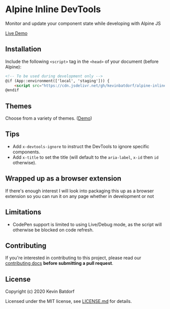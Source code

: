 # Alpine Inline DevTools
Monitor and update your component state while developing with Alpine JS

[Live Demo](https://kevinbatdorf.github.io/alpine-inline-devtools/)

## Installation

Include the following `<script>` tag in the `<head>` of your document (before Alpine):

```html
<!-- To be used during development only -->
@if (App::environment(['local', 'staging'])) {
    <script src="https://cdn.jsdelivr.net/gh/kevinbatdorf/alpine-inline-devtools@0.10.x/dist/Default.js"></script>
@endif
```

## Themes
Choose from a variety of themes. ([Demo](https://kevinbatdorf.github.io/alpine-inline-devtools/))

## Tips
- Add `x-devtools-ignore` to instruct the DevTools to ignore specific components.
- Add `x-title` to set the title (will default to the `aria-label`, `x-id` then `id` otherwise).

## Wrapped up as a browser extension
If there's enough interest I will look into packaging this up as a browser extension so you can run it on any page whether in development or not

## Limitations
* CodePen support is limited to using Live/Debug mode, as the script will otherwise be blocked on code refresh.

## Contributing
If you're interested in contributing to this project, please read our [contributing docs](https://github.com/KevinBatdorf/alpine-inline-devtools/blob/master/.github/CONTRIBUTING.md) **before submitting a pull request**.

## License

Copyright (c) 2020 Kevin Batdorf

Licensed under the MIT license, see [LICENSE.md](LICENSE.md) for details.

